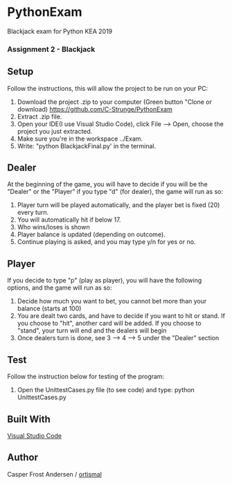 # PythonExam
Blackjack exam for Python KEA 2019

### Assignment 2 - Blackjack

## Setup
Follow the instructions, this will allow the project to be run on your PC: 
  1. Download the project .zip to your computer (Green button "Clone or download) https://github.com/C-Strunge/PythonExam
  2. Extract .zip file.
  3. Open your IDE(I use Visual Studio Code), click File --> Open, choose the project you just extracted.
  4. Make sure you're in the workspace ../Exam.
  5. Write: "python BlackjackFinal.py' in the terminal.

## Dealer
At the beginning of the game, you will have to decide if you will be the "Dealer" or the "Player" if you type "d" (for dealer),
the game will run as so:

  1. Player turn will be played automatically, and the player bet is fixed (20) every turn.
  2. You will automatically hit if below 17. 
  3. Who wins/loses is shown
  4. Player balance is updated (depending on outcome). 
  5. Continue playing is asked, and you may type y/n for yes or no.

## Player
If you decide to type "p" (play as player), you will have the following options, and the game will run as so:

  1. Decide how much you want to bet, you cannot bet more than your balance (starts at 100)
  2. You are dealt two cards, and have to decide if you want to hit or stand.
  If you choose to "hit", another card will be added. 
  If you choose to "stand", your turn will end and the dealers will begin
  3. Once dealers turn is done, see 3 --> 4 --> 5 under the "Dealer" section

## Test

Follow the instruction below for testing of the program:

  1. Open the UnittestCases.py file (to see code) and type: python UnittestCases.py

## Built With

[Visual Studio Code](https://code.visualstudio.com)

## Author

Casper Frost Andersen / [ortismal](https://github.com/ortismal)
